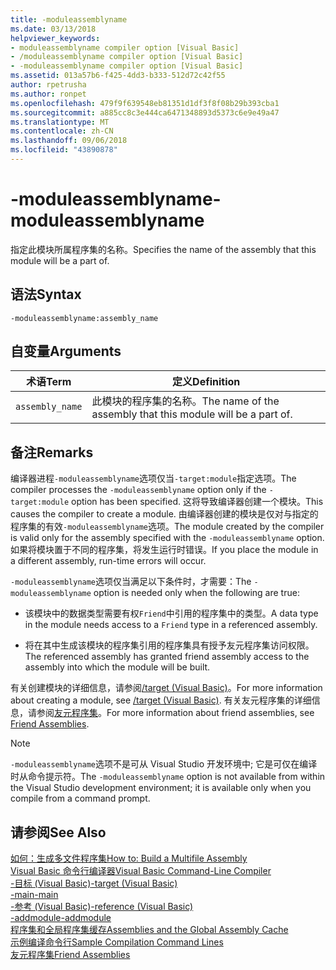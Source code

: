 ```yaml
---
title: -moduleassemblyname
ms.date: 03/13/2018
helpviewer_keywords:
- moduleassemblyname compiler option [Visual Basic]
- /moduleassemblyname compiler option [Visual Basic]
- -moduleassemblyname compiler option [Visual Basic]
ms.assetid: 013a57b6-f425-4dd3-b333-512d72c42f55
author: rpetrusha
ms.author: ronpet
ms.openlocfilehash: 479f9f639548eb81351d1df3f8f08b29b393cba1
ms.sourcegitcommit: a885cc8c3e444ca6471348893d5373c6e9e49a47
ms.translationtype: MT
ms.contentlocale: zh-CN
ms.lasthandoff: 09/06/2018
ms.locfileid: "43890878"
---
```

# <a name="-moduleassemblyname"></a><span data-ttu-id="e4909-102">-moduleassemblyname</span><span class="sxs-lookup"><span data-stu-id="e4909-102">-moduleassemblyname</span></span>
<span data-ttu-id="e4909-103">指定此模块所属程序集的名称。</span><span class="sxs-lookup"><span data-stu-id="e4909-103">Specifies the name of the assembly that this module will be a part of.</span></span>  
  
## <a name="syntax"></a><span data-ttu-id="e4909-104">语法</span><span class="sxs-lookup"><span data-stu-id="e4909-104">Syntax</span></span>  
  
```  
-moduleassemblyname:assembly_name  
```  
  
## <a name="arguments"></a><span data-ttu-id="e4909-105">自变量</span><span class="sxs-lookup"><span data-stu-id="e4909-105">Arguments</span></span>  
  
|<span data-ttu-id="e4909-106">术语</span><span class="sxs-lookup"><span data-stu-id="e4909-106">Term</span></span>|<span data-ttu-id="e4909-107">定义</span><span class="sxs-lookup"><span data-stu-id="e4909-107">Definition</span></span>|  
|---|---|  
|`assembly_name`|<span data-ttu-id="e4909-108">此模块的程序集的名称。</span><span class="sxs-lookup"><span data-stu-id="e4909-108">The name of the assembly that this module will be a part of.</span></span>|  
  
## <a name="remarks"></a><span data-ttu-id="e4909-109">备注</span><span class="sxs-lookup"><span data-stu-id="e4909-109">Remarks</span></span>  
 <span data-ttu-id="e4909-110">编译器进程`-moduleassemblyname`选项仅当`-target:module`指定选项。</span><span class="sxs-lookup"><span data-stu-id="e4909-110">The compiler processes the `-moduleassemblyname` option only if the `-target:module` option has been specified.</span></span> <span data-ttu-id="e4909-111">这将导致编译器创建一个模块。</span><span class="sxs-lookup"><span data-stu-id="e4909-111">This causes the compiler to create a module.</span></span> <span data-ttu-id="e4909-112">由编译器创建的模块是仅对与指定的程序集的有效`-moduleassemblyname`选项。</span><span class="sxs-lookup"><span data-stu-id="e4909-112">The module created by the compiler is valid only for the assembly specified with the `-moduleassemblyname` option.</span></span> <span data-ttu-id="e4909-113">如果将模块置于不同的程序集，将发生运行时错误。</span><span class="sxs-lookup"><span data-stu-id="e4909-113">If you place the module in a different assembly, run-time errors will occur.</span></span>  
  
 <span data-ttu-id="e4909-114">`-moduleassemblyname`选项仅当满足以下条件时，才需要：</span><span class="sxs-lookup"><span data-stu-id="e4909-114">The `-moduleassemblyname` option is needed only when the following are true:</span></span>  
  
-   <span data-ttu-id="e4909-115">该模块中的数据类型需要有权`Friend`中引用的程序集中的类型。</span><span class="sxs-lookup"><span data-stu-id="e4909-115">A data type in the module needs access to a `Friend` type in a referenced assembly.</span></span>  
  
-   <span data-ttu-id="e4909-116">将在其中生成该模块的程序集引用的程序集具有授予友元程序集访问权限。</span><span class="sxs-lookup"><span data-stu-id="e4909-116">The referenced assembly has granted friend assembly access to the assembly into which the module will be built.</span></span>  
  
 <span data-ttu-id="e4909-117">有关创建模块的详细信息，请参阅[/target (Visual Basic)](../../../visual-basic/reference/command-line-compiler/target.md)。</span><span class="sxs-lookup"><span data-stu-id="e4909-117">For more information about creating a module, see [/target (Visual Basic)](../../../visual-basic/reference/command-line-compiler/target.md).</span></span> <span data-ttu-id="e4909-118">有关友元程序集的详细信息，请参阅[友元程序集](../../programming-guide/concepts/assemblies-gac/friend-assemblies.md)。</span><span class="sxs-lookup"><span data-stu-id="e4909-118">For more information about friend assemblies, see [Friend Assemblies](../../programming-guide/concepts/assemblies-gac/friend-assemblies.md).</span></span>  
  
> [!NOTE]
>  <span data-ttu-id="e4909-119">`-moduleassemblyname`选项不是可从 Visual Studio 开发环境中; 它是可仅在编译时从命令提示符。</span><span class="sxs-lookup"><span data-stu-id="e4909-119">The `-moduleassemblyname` option is not available from within the Visual Studio development environment; it is available only when you compile from a command prompt.</span></span>  
  
## <a name="see-also"></a><span data-ttu-id="e4909-120">请参阅</span><span class="sxs-lookup"><span data-stu-id="e4909-120">See Also</span></span>  
 [<span data-ttu-id="e4909-121">如何：生成多文件程序集</span><span class="sxs-lookup"><span data-stu-id="e4909-121">How to: Build a Multifile Assembly</span></span>](../../../framework/app-domains/how-to-build-a-multifile-assembly.md)  
 [<span data-ttu-id="e4909-122">Visual Basic 命令行编译器</span><span class="sxs-lookup"><span data-stu-id="e4909-122">Visual Basic Command-Line Compiler</span></span>](../../../visual-basic/reference/command-line-compiler/index.md)  
 [<span data-ttu-id="e4909-123">-目标 (Visual Basic)</span><span class="sxs-lookup"><span data-stu-id="e4909-123">-target (Visual Basic)</span></span>](../../../visual-basic/reference/command-line-compiler/target.md)  
 [<span data-ttu-id="e4909-124">-main</span><span class="sxs-lookup"><span data-stu-id="e4909-124">-main</span></span>](../../../visual-basic/reference/command-line-compiler/main.md)  
 [<span data-ttu-id="e4909-125">-参考 (Visual Basic)</span><span class="sxs-lookup"><span data-stu-id="e4909-125">-reference (Visual Basic)</span></span>](../../../visual-basic/reference/command-line-compiler/reference.md)  
 [<span data-ttu-id="e4909-126">-addmodule</span><span class="sxs-lookup"><span data-stu-id="e4909-126">-addmodule</span></span>](../../../visual-basic/reference/command-line-compiler/addmodule.md)  
 [<span data-ttu-id="e4909-127">程序集和全局程序集缓存</span><span class="sxs-lookup"><span data-stu-id="e4909-127">Assemblies and the Global Assembly Cache</span></span>](../../../visual-basic/programming-guide/concepts/assemblies-gac/index.md)  
 [<span data-ttu-id="e4909-128">示例编译命令行</span><span class="sxs-lookup"><span data-stu-id="e4909-128">Sample Compilation Command Lines</span></span>](../../../visual-basic/reference/command-line-compiler/sample-compilation-command-lines.md)  
 [<span data-ttu-id="e4909-129">友元程序集</span><span class="sxs-lookup"><span data-stu-id="e4909-129">Friend Assemblies</span></span>](../../programming-guide/concepts/assemblies-gac/friend-assemblies.md)
